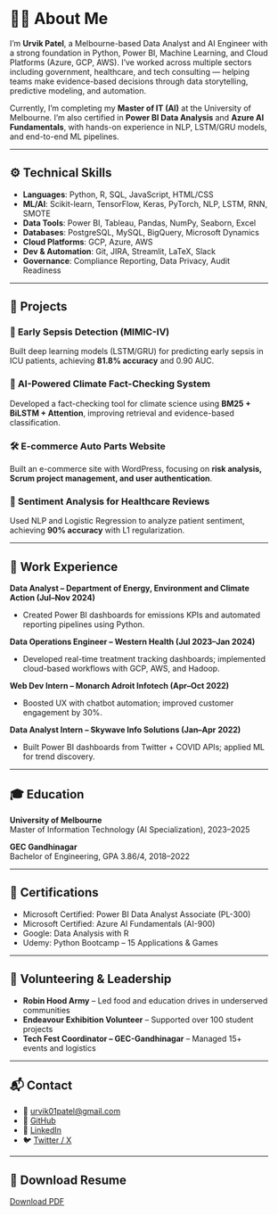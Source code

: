 <div style="max-width: 960px; margin: auto; padding: 20px;">

# 👨‍💻 About Me

I’m **Urvik Patel**, a Melbourne-based Data Analyst and AI Engineer with a strong foundation in Python, Power BI, Machine Learning, and Cloud Platforms (Azure, GCP, AWS). I’ve worked across multiple sectors including government, healthcare, and tech consulting — helping teams make evidence-based decisions through data storytelling, predictive modeling, and automation.

Currently, I’m completing my **Master of IT (AI)** at the University of Melbourne. I’m also certified in **Power BI Data Analysis** and **Azure AI Fundamentals**, with hands-on experience in NLP, LSTM/GRU models, and end-to-end ML pipelines.

---

## ⚙️ Technical Skills

- **Languages**: Python, R, SQL, JavaScript, HTML/CSS
- **ML/AI**: Scikit-learn, TensorFlow, Keras, PyTorch, NLP, LSTM, RNN, SMOTE
- **Data Tools**: Power BI, Tableau, Pandas, NumPy, Seaborn, Excel
- **Databases**: PostgreSQL, MySQL, BigQuery, Microsoft Dynamics
- **Cloud Platforms**: GCP, Azure, AWS
- **Dev & Automation**: Git, JIRA, Streamlit, LaTeX, Slack
- **Governance**: Compliance Reporting, Data Privacy, Audit Readiness

---

## 🧠 Projects

### 🔬 Early Sepsis Detection (MIMIC-IV)
Built deep learning models (LSTM/GRU) for predicting early sepsis in ICU patients, achieving **81.8% accuracy** and 0.90 AUC.

### 🌱 AI-Powered Climate Fact-Checking System
Developed a fact-checking tool for climate science using **BM25 + BiLSTM + Attention**, improving retrieval and evidence-based classification.

### 🛠️ E-commerce Auto Parts Website
Built an e-commerce site with WordPress, focusing on **risk analysis, Scrum project management, and user authentication**.

### 💬 Sentiment Analysis for Healthcare Reviews
Used NLP and Logistic Regression to analyze patient sentiment, achieving **90% accuracy** with L1 regularization.

---

## 💼 Work Experience

**Data Analyst – Department of Energy, Environment and Climate Action (Jul–Nov 2024)**  
- Created Power BI dashboards for emissions KPIs and automated reporting pipelines using Python.

**Data Operations Engineer – Western Health (Jul 2023–Jan 2024)**  
- Developed real-time treatment tracking dashboards; implemented cloud-based workflows with GCP, AWS, and Hadoop.

**Web Dev Intern – Monarch Adroit Infotech (Apr–Oct 2022)**  
- Boosted UX with chatbot automation; improved customer engagement by 30%.

**Data Analyst Intern – Skywave Info Solutions (Jan–Apr 2022)**  
- Built Power BI dashboards from Twitter + COVID APIs; applied ML for trend discovery.

---

## 🎓 Education

**University of Melbourne**  
Master of Information Technology (AI Specialization), 2023–2025

**GEC Gandhinagar**  
Bachelor of Engineering, GPA 3.86/4, 2018–2022

---

## 📜 Certifications

- Microsoft Certified: Power BI Data Analyst Associate (PL-300)
- Microsoft Certified: Azure AI Fundamentals (AI-900)
- Google: Data Analysis with R
- Udemy: Python Bootcamp – 15 Applications & Games

---

## 🤝 Volunteering & Leadership

- **Robin Hood Army** – Led food and education drives in underserved communities
- **Endeavour Exhibition Volunteer** – Supported over 100 student projects
- **Tech Fest Coordinator – GEC-Gandhinagar** – Managed 15+ events and logistics

---

## 📬 Contact

- 📧 urvik01patel@gmail.com  
- 🔗 [GitHub](https://github.com/UrvikPatel0719)  
- 🔗 [LinkedIn](https://www.linkedin.com/in/urvikharshadkumarpatel/)  
- 🐦 [Twitter / X](https://x.com/UrvikPatel19)

---

## 🧾 Download Resume

[Download PDF](Urvik__Resume___2025.pdf)

</div>

